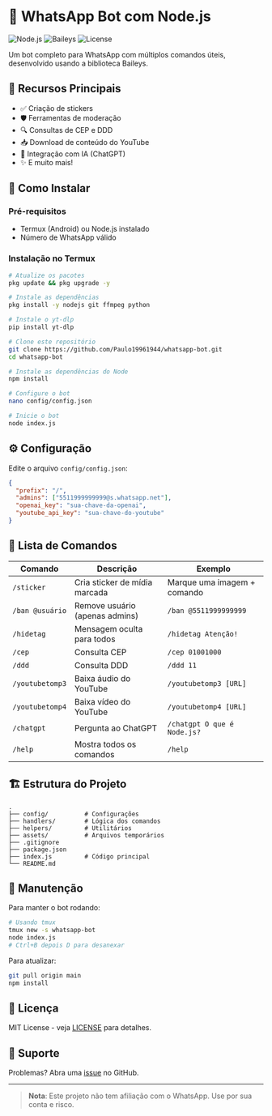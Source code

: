 # 🤖 WhatsApp Bot com Node.js

![Node.js](https://img.shields.io/badge/Node.js-18.x-green)
![Baileys](https://img.shields.io/badge/Baileys-6.x-blue)
![License](https://img.shields.io/badge/License-MIT-yellow)

Um bot completo para WhatsApp com múltiplos comandos úteis, desenvolvido usando a biblioteca Baileys.

## 📌 Recursos Principais

- ✅ Criação de stickers
- 🛡️ Ferramentas de moderação
- 🔍 Consultas de CEP e DDD
- 📥 Download de conteúdo do YouTube
- 🤖 Integração com IA (ChatGPT)
- ✨ E muito mais!

## 🚀 Como Instalar

### Pré-requisitos
- Termux (Android) ou Node.js instalado
- Número de WhatsApp válido

### Instalação no Termux

```bash
# Atualize os pacotes
pkg update && pkg upgrade -y

# Instale as dependências
pkg install -y nodejs git ffmpeg python

# Instale o yt-dlp
pip install yt-dlp

# Clone este repositório
git clone https://github.com/Paulo19961944/whatsapp-bot.git
cd whatsapp-bot

# Instale as dependências do Node
npm install

# Configure o bot
nano config/config.json

# Inicie o bot
node index.js
```

## ⚙️ Configuração

Edite o arquivo `config/config.json`:

```json
{
  "prefix": "/",
  "admins": ["5511999999999@s.whatsapp.net"],
  "openai_key": "sua-chave-da-openai",
  "youtube_api_key": "sua-chave-do-youtube"
}
```

## 📜 Lista de Comandos

| Comando           | Descrição                                  | Exemplo                     |
|-------------------|-------------------------------------------|-----------------------------|
| `/sticker`        | Cria sticker de mídia marcada             | Marque uma imagem + comando |
| `/ban @usuário`   | Remove usuário (apenas admins)            | `/ban @5511999999999`       |
| `/hidetag`        | Mensagem oculta para todos                | `/hidetag Atenção!`         |
| `/cep`            | Consulta CEP                              | `/cep 01001000`             |
| `/ddd`            | Consulta DDD                              | `/ddd 11`                   |
| `/youtubetomp3`   | Baixa áudio do YouTube                    | `/youtubetomp3 [URL]`       |
| `/youtubetomp4`   | Baixa vídeo do YouTube                    | `/youtubetomp4 [URL]`       |
| `/chatgpt`        | Pergunta ao ChatGPT                       | `/chatgpt O que é Node.js?` |
| `/help`           | Mostra todos os comandos                  | `/help`                     |

## 🏗️ Estrutura do Projeto

```
.
├── config/          # Configurações
├── handlers/        # Lógica dos comandos
├── helpers/         # Utilitários
├── assets/          # Arquivos temporários
├── .gitignore
├── package.json
├── index.js         # Código principal
└── README.md
```

## 🔧 Manutenção

Para manter o bot rodando:

```bash
# Usando tmux
tmux new -s whatsapp-bot
node index.js
# Ctrl+B depois D para desanexar
```

Para atualizar:

```bash
git pull origin main
npm install
```

## 📄 Licença

MIT License - veja [LICENSE](LICENSE) para detalhes.

## 💬 Suporte

Problemas? Abra uma [issue](https://github.com/seu-usuario/whatsapp-bot/issues) no GitHub.

---

> **Nota**: Este projeto não tem afiliação com o WhatsApp. Use por sua conta e risco.
